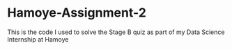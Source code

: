 # Hamoye-Assignment-2
This is the code I used to solve the Stage B quiz as part of my Data Science Internship at Hamoye
